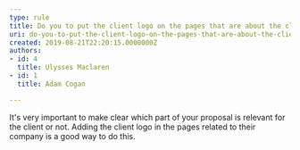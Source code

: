 ```yaml
---
type: rule
title: Do you to put the client logo on the pages that are about the client's project only?
uri: do-you-to-put-the-client-logo-on-the-pages-that-are-about-the-clients-project-only
created: 2019-08-21T22:20:15.0000000Z
authors:
- id: 4
  title: Ulysses Maclaren
- id: 1
  title: Adam Cogan

---
```




<span class='intro'> <p class="ssw15-rteElement-P">It's very important to make clear which part of your proposal is relevant for the client or not. Adding the client logo in the pages related to their company is a good way to do this.​<br></p> </span>




